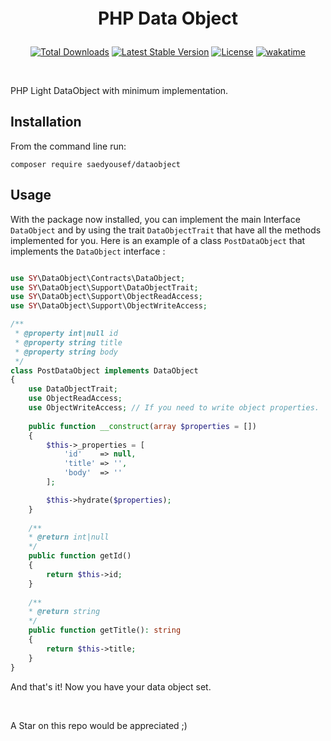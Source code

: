 <p align="center" style="font-size: 2em;font-weight: bold">PHP Data Object</p>

<p align="center">
<a href="https://packagist.org/packages/saedyousef/dataobject"><img src="https://img.shields.io/packagist/dt/saedyousef/dataobject" alt="Total Downloads"></a>
<a href="https://packagist.org/packages/saedyousef/dataobject"><img src="https://img.shields.io/packagist/v/saedyousef/dataobject" alt="Latest Stable Version"></a>
<a href="https://packagist.org/packages/saedyousef/dataobject"><img src="https://img.shields.io/packagist/l/saedyousef/dataobject" alt="License"></a>
<a href="https://wakatime.com/badge/user/03bf07e2-4c78-4826-8603-8922f0241061/project/1f7337b7-1cbe-4337-9330-c3d2b293fd7c"><img src="https://wakatime.com/badge/user/03bf07e2-4c78-4826-8603-8922f0241061/project/1f7337b7-1cbe-4337-9330-c3d2b293fd7c.svg" alt="wakatime"></a>
</p>  
<br>

PHP Light DataObject with minimum implementation.
## Installation

From the command line run:

```
composer require saedyousef/dataobject
```

## Usage

With the package now installed, you can implement the main Interface `DataObject` and by using the trait `DataObjectTrait` that have all the methods implemented for you.
Here is an example of a class `PostDataObject` that implements the `DataObject` interface :
```php

use SY\DataObject\Contracts\DataObject;
use SY\DataObject\Support\DataObjectTrait;
use SY\DataObject\Support\ObjectReadAccess;
use SY\DataObject\Support\ObjectWriteAccess;

/**
 * @property int|null id
 * @property string title
 * @property string body 
 */
class PostDataObject implements DataObject
{
    use DataObjectTrait;
    use ObjectReadAccess;
    use ObjectWriteAccess; // If you need to write object properties.
    
    public function __construct(array $properties = [])
    {
        $this->_properties = [
            'id'    => null,
            'title' => '',
            'body'  => ''
        ];

        $this->hydrate($properties);
    }
    
    /** 
    * @return int|null
    */
    public function getId()
    {
        return $this->id;
    }
    
    /**
    * @return string
    */
    public function getTitle(): string
    {
        return $this->title;
    }
}
```

And that's it! Now you have your data object set.

<br>

A Star on this repo would be appreciated ;)